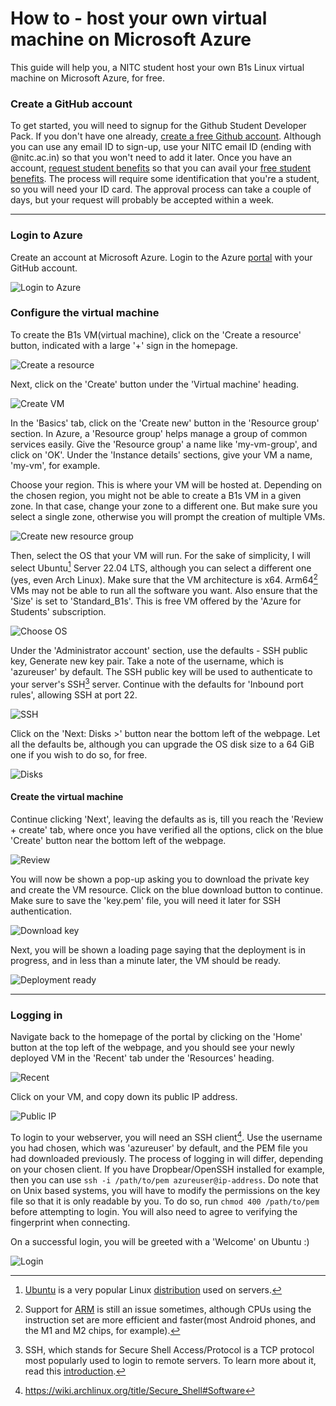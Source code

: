 # How to - host your own virtual machine on Microsoft Azure

This guide will help you, a NITC student host your own B1s Linux virtual machine on Microsoft Azure, for free.

### Create a GitHub account
To get started, you will need to signup for the Github Student Developer Pack.
If you don't have one already, [create a free Github account](https://github.com/signup). Although you can use any email ID to sign-up, use your NITC email ID (ending with @nitc.ac.in) so that you won't need to add it later.
Once you have an account, [request student benefits](https://education.github.com/discount_requests/application) so that you can avail your [free student benefits](https://education.github.com/pack).
The process will require some identification that you're a student, so you will need your ID card. The approval process can take a couple of days, but your request will probably be accepted within a week.

****


### Login to Azure
Create an account at Microsoft Azure. Login to the Azure [portal](https://portal.azure.com/) with your GitHub account.

![Login to Azure](pics/login-azure.png)

### Configure the virtual machine
To create the B1s VM(virtual machine), click on the 'Create a resource' button, indicated with a large '+' sign in the homepage.


![Create a resource](pics/create-resource.png)


Next, click on the 'Create' button under the 'Virtual machine' heading.


![Create VM](pics/create-vm.png)


In the 'Basics' tab, click on the 'Create new' button in the 'Resource group' section.
In Azure, a 'Resource group' helps manage a group of common services easily.  Give the 'Resource group' a name like 'my-vm-group', and click on 'OK'.
Under the 'Instance details' sections, give your VM a name, 'my-vm', for example.


Choose your region. This is where your VM will be hosted at. Depending on the chosen region, you might not be able to create a B1s VM in a given zone. In that case, change your zone to a different one. But make sure you select a single zone, otherwise you will prompt the creation of multiple VMs.


![Create new resource group](pics/create-rg.png)



Then, select the OS that your VM will run. For the sake of simplicity, I will select Ubuntu[^1] Server 22.04 LTS, although you can select a different one (yes, even Arch Linux).
Make sure that the VM architecture is x64. Arm64[^2] VMs may not be able to run all the software you want.
Also ensure that the 'Size' is set to 'Standard_B1s'. This is free VM offered by the 'Azure for Students' subscription.


![Choose OS](pics/choose-os.png)


Under the 'Administrator account' section, use the defaults - SSH public key, Generate new key pair. Take a note of the username, which is 'azureuser' by default. The SSH public key will be used to authenticate to your server's SSH[^3] server.
Continue with the defaults for 'Inbound port rules', allowing SSH at port 22.


![SSH](pics/ssh.png)



Click on the 'Next: Disks >' button near the bottom left of the webpage. Let all the defaults be, although you can upgrade the OS disk size to a 64 GiB one if you wish to do so, for free.


![Disks](pics/disks.png)



#### Create the virtual machine

Continue clicking 'Next', leaving the defaults as is, till you reach the 'Review + create' tab, where once you have verified all the options, click on the blue 'Create' button near the bottom left of the webpage.


![Review](pics/review.png)


You will now be shown a pop-up asking you to download the private key and create the VM resource. Click on the blue download button to continue. Make sure to save the 'key.pem' file, you will need it later for SSH authentication.


![Download key](pics/key.png)



Next, you will be shown a loading page saying that the deployment is in progress, and in less than a minute later, the VM should be ready.

![Deployment ready](pics/ready.png)



****



### Logging in

Navigate back to the homepage of the portal by clicking on the 'Home' button at the top left of the webpage, and you should see your newly deployed VM in the 'Recent' tab under the 'Resources' heading.


![Recent](pics/recent.png)


Click on your VM, and copy down its public IP address.


![Public IP](pics/publicip.jpg)



To login to your webserver, you will need an SSH client[^4]. Use the username you had chosen, which was 'azureuser' by default, and the PEM file you had downloaded previously.
The process of logging in will differ, depending on your chosen client. If you have Dropbear/OpenSSH installed for example, then you can use `ssh -i /path/to/pem azureuser@ip-address`.
Do note that on Unix based systems, you will have to modify the permissions on the key file so that it is only readable by you. To do so, run `chmod 400 /path/to/pem` before attempting to login.
You will also need to agree to verifying the fingerprint when connecting.


On a successful login, you will be greeted with a 'Welcome' on Ubuntu :)


![Login](pics/login.png)


[^1]: [Ubuntu](https://ubuntu.com) is a very popular Linux [distribution](https://wiki.installgentoo.com/wiki/GNU/Linux#What.28s_all_this_about_distributions.3F) used on servers.
[^2]: Support for [ARM](https://en.wikipedia.org/wiki/ARM_architecture_family#Desktop_and_server_operating_systems_2) is still an issue sometimes, although CPUs using the instruction set are more efficient and faster(most Android phones, and the M1 and M2 chips, for example).
[^3]: SSH, which stands for Secure Shell Access/Protocol is a TCP protocol most popularly used to login to remote servers. To learn more about it, read this [introduction](https://www.baeldung.com/cs/ssh-intro).
[^4]: https://wiki.archlinux.org/title/Secure_Shell#Software
